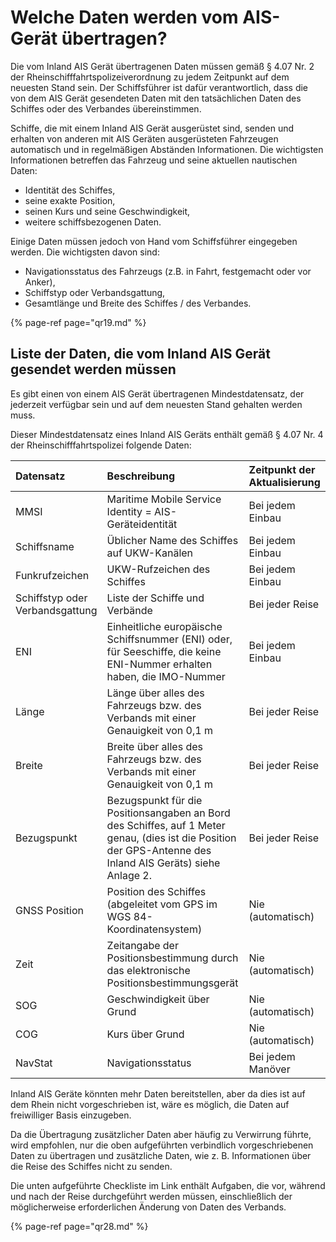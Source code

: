 # Welche Daten werden vom AIS-Gerät übertragen?

Die vom Inland AIS Gerät übertragenen Daten müssen gemäß § 4.07 Nr. 2 der Rheinschifffahrtspolizeiverordnung zu jedem Zeitpunkt auf dem neuesten Stand sein. Der Schiffsführer ist dafür verantwortlich, dass die von dem AIS Gerät gesendeten Daten mit den tatsächlichen Daten des Schiffes oder des Verbandes übereinstimmen.

Schiffe, die mit einem Inland AIS Gerät ausgerüstet sind, senden und erhalten von anderen mit AIS Geräten ausgerüsteten Fahrzeugen automatisch und in regelmäßigen Abständen Informationen. Die wichtigsten Informationen betreffen das Fahrzeug und seine aktuellen nautischen Daten:

* Identität des Schiffes,
* seine exakte Position,
* seinen Kurs und seine Geschwindigkeit,
* weitere schiffsbezogenen Daten.

Einige Daten müssen jedoch von Hand vom Schiffsführer eingegeben werden. Die wichtigsten davon sind:

* Navigationsstatus des Fahrzeugs \(z.B. in Fahrt, festgemacht oder vor Anker\),
* Schiffstyp oder Verbandsgattung,
* Gesamtlänge und Breite des Schiffes / des Verbandes.

{% page-ref page="qr19.md" %}

## **Liste der Daten, die vom Inland AIS Gerät gesendet werden müssen**

Es gibt einen von einem AIS Gerät übertragenen Mindestdatensatz, der jederzeit verfügbar sein und auf dem neuesten Stand gehalten werden muss.

Dieser Mindestdatensatz eines Inland AIS Geräts enthält gemäß § 4.07 Nr. 4 der Rheinschifffahrtspolizei folgende Daten:

| Datensatz | Beschreibung | Zeitpunkt der Aktualisierung |
| :--- | :--- | :--- |
| MMSI | Maritime Mobile Service Identity = AIS-Geräteidentität | Bei jedem Einbau |
| Schiffsname | Üblicher Name des Schiffes auf UKW-Kanälen | Bei jedem Einbau |
| Funkrufzeichen | UKW-Rufzeichen des Schiffes | Bei jedem Einbau |
| Schiffstyp oder Verbandsgattung | Liste der Schiffe und Verbände | Bei jeder Reise |
| ENI | Einheitliche europäische Schiffsnummer \(ENI\) oder, für Seeschiffe, die keine ENI-Nummer erhalten haben, die IMO-Nummer | Bei jedem Einbau |
| Länge | Länge über alles des Fahrzeugs bzw. des Verbands mit einer Genauigkeit von 0,1 m | Bei jeder Reise |
| Breite | Breite über alles des Fahrzeugs bzw. des Verbands mit einer Genauigkeit von 0,1 m | Bei jeder Reise |
| Bezugspunkt | Bezugspunkt für die Positionsangaben an Bord des Schiffes, auf 1 Meter genau, \(dies ist die Position der GPS-Antenne des Inland AIS Geräts\) siehe Anlage 2. | Bei jeder Reise |
| GNSS Position | Position des Schiffes \(abgeleitet vom GPS im WGS 84-Koordinatensystem\) | Nie \(automatisch\) |
| Zeit | Zeitangabe der Positionsbestimmung durch das elektronische Positionsbestimmungsgerät | Nie \(automatisch\) |
| SOG | Geschwindigkeit über Grund | Nie \(automatisch\) |
| COG | Kurs über Grund | Nie \(automatisch\) |
| NavStat | Navigationsstatus | Bei jedem Manöver |

Inland AIS Geräte könnten mehr Daten bereitstellen, aber da dies ist auf dem Rhein nicht vorgeschrieben ist, wäre es möglich, die Daten auf freiwilliger Basis einzugeben.

Da die Übertragung zusätzlicher Daten aber häufig zu Verwirrung führte, wird empfohlen, nur die oben aufgeführten verbindlich vorgeschriebenen Daten zu übertragen und zusätzliche Daten, wie z. B. Informationen über die Reise des Schiffes nicht zu senden.

Die unten aufgeführte Checkliste im Link enthält Aufgaben, die vor, während und nach der Reise durchgeführt werden müssen, einschließlich der möglicherweise erforderlichen Änderung von Daten des Verbands.

{% page-ref page="qr28.md" %}

